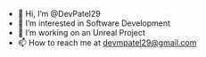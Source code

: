 - 👋 Hi, I’m @DevPatel29
- 👀 I’m interested in Software Development
- 🌱 I’m working on an Unreal Project 
- 📫 How to reach me at devmpatel29@gmail.com

<!---
DevPatel29/DevPatel29 is a ✨ special ✨ repository because its `README.md` (this file) appears on your GitHub profile.
You can click the Preview link to take a look at your changes.
--->

